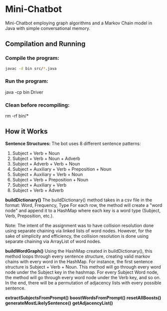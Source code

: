 # Mini-Chatbot
Mini-Chatbot employing graph algorithms and a Markov Chain model in Java with simple conversational memory.

## Compilation and Running

### Compile the program:
```bash
javac -d bin src/*.java
```

### Run the program:
java -cp bin Driver

### Clean before recompiling:
rm -rf bin/*

## How it Works
**Sentence Structures:**
The bot uses 8 different sentence patterns:
1. Subject + Verb + Noun
2. Subject + Verb + Noun + Adverb
3. Subject + Adverb + Verb + Noun
4. Subject + Auxiliary + Verb + Preposition + Noun
5. Subject + Auxiliary + Verb + Noun
6. Subject + Verb + Preposition + Noun
7. Subject + Auxiliary + Verb
8. Subject + Verb + Adverb


**buildDictionary()**
The buildDictionary() method takes in a csv file in the format:
Word, Frequency, Type
For each row, the method will create a "word node" and append it to a HashMap where each key is a word type (Subject, Verb, Preposition, etc.).

Note: The intent of the assignment was to have collision resolution done using separate chaining via linked lists of word nodes. However, for the sake of simplicity and efficiency, the collision resolution is done using separate chaining via ArrayList of word nodes.

**buildWordGraph()**
Using the HashMap created in buildDictionary(), this method loops through every sentence structure, creating valid markov chains with every word in the HashMap. For instance, the first sentence structure is Subject + Verb + Noun. This method will go through every word node under the Subject key in the hashmap. For every Subject Word node, the method will go through every word node under the Verb key, and so on. In the end, there will be a permutation of adjacency lists with every possible sentence.

**extractSubjectsFromPrompt()**
**boostWordsFromPrompt()**
**resetAllBoosts()**
**generateMostLikelySentence()**
**getAdjacencyList()**
